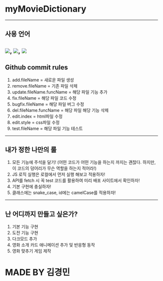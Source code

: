 # myMovieDictionary

---

## 사용 언어
![](https://img.shields.io/badge/HTML-239120?style=for-the-badge&logo=html5&logoColor=white), ![](https://img.shields.io/badge/CSS-239120?&style=for-the-badge&logo=css3&logoColor=white), ![](https://img.shields.io/badge/JavaScript-F7DF1E?style=for-the-badge&logo=JavaScript&logoColor=white)
---
## Github commit rules
1. add.fileName = 새로운 파일 생성
2. remove.fileName = 기존 파일 삭제
3. update.fileName.funcName = 해당 파일 기능 추가
4. fix.fileName = 해당 파일 코드 수정
5. bugfix.fileName = 해당 파일 버그 수정
6. del.fileName.funcName = 해당 파일 해당 기능 삭제
7. edit.index = html파일 수정
8. edit.style = css파일 수정
9. test.fileName = 해당 파일 기능 테스트
---

## 내가 정한 나만의 룰
1. 모든 기능에 주석을 달기! (어떤 코드가 어떤 기능을 하는지 까지는 괜찮다. 하지만, 이 코드의 덩어리가 무슨 역할을 하는지 적어라!)
2. JS 로직 실행은 로컬에서 먼저 실행 해보고 적용하자!
3. API를 fetch 시 꼭 test 코드를 활용하여 미리 배포 사이트에서 확인하자!
4. 기본 구현에 충실하자!
5. 클래스에는 snake_case, id에는 camelCase를 적용하자!
---

## 난 어디까지 만들고 싶은가?
1. 기본 기능 구현
2. 도전 기능 구현
3. 다크모드 추가
4. 영화 소개 카드 애니메이션 추가 및 반응형 동작
5. 영화 맞추기 게임 제작

# <bigger>MADE BY 김경민</bigger>
